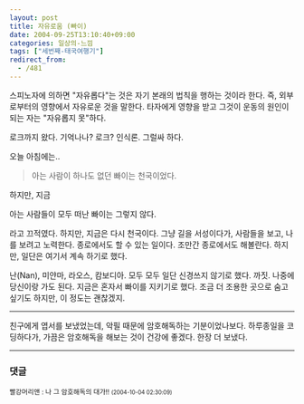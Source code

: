 ```yaml
---
layout: post
title: 자유로움 (빠이)
date: 2004-09-25T13:10:40+09:00
categories: 일상의-느낌
tags: ["세번째-태국여행기"]
redirect_from:
  - /481
---
```


스피노자에 의하면 "자유롭다"는 것은 자기 본래의 법칙을 행하는 것이라 한다. 즉, 외부로부터의 영향에서 자유로운 것을 말한다. 타자에게 영향을 받고 그것이 운동의 원인이 되는 자는 "자유롭지 못"하다.

로크까지 왔다. 기억나나? 로크? 인식론. 그럴싸 하다.

오늘 아침에는..

> 아는 사람이 하나도 없던 빠이는 천국이었다.

하지만, 지금

아는 사람들이 모두 떠난 빠이는 그렇지 않다.

라고 끄적였다. 하지만, 지금은 다시 천국이다. 그냥 길을 서성이다가, 사람들을 보고, 나를 보려고 노력한다. 종로에서도 할 수 있는 일이다. 조만간 종로에서도 해볼란다. 하지만, 일단은 여기서 계속 하기로 했다.

난(Nan), 미얀마, 라오스, 캄보디아. 모두 모두 일단 신경쓰지 않기로 했다. 까짓. 나중에 당신이랑 가도 된다. 지금은 혼자서 빠이를 지키기로 했다. 조금 더 조용한 곳으로 숨고싶기도 하지만, 이 정도는 괜찮겠지.

---

친구에게 엽서를 보냈었는데, 악필 때문에 암호해독하는 기분이었나보다. 하루종일을 코딩하다가, 가끔은 암호해독을 해보는 것이 건강에 좋겠다. 한장 더 보냈다.

* * *

### 댓글



<!--- cmt:848 --->
<!--- mail: --->
<!--- parent:0 --->

<small>빨강머리앤 : 나 그 암호해독의 대가!! <small>(2004-10-04 02:30:09)</small></small>

